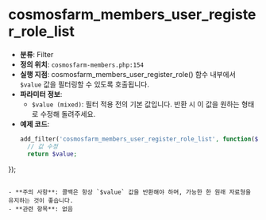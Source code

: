# cosmosfarm_members_user_register_role_list

- **분류**: Filter
- **정의 위치**: `cosmosfarm-members.php:154`
- **실행 지점**: cosmosfarm_members_user_register_role() 함수 내부에서 `$value` 값을 필터링할 수 있도록 호출됩니다.
- **파라미터 정보**:
  - `$value (mixed)`: 필터 적용 전의 기본 값입니다. 반환 시 이 값을 원하는 형태로 수정해 돌려주세요.
- **예제 코드**:
  ```php
  add_filter('cosmosfarm_members_user_register_role_list', function($value) {
    // 값 수정
    return $value;
});
  ```

- **주의 사항**: 콜백은 항상 `$value` 값을 반환해야 하며, 가능한 한 원래 자료형을 유지하는 것이 좋습니다.
- **관련 항목**: 없음
